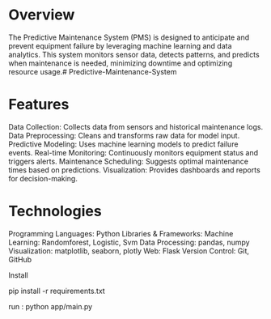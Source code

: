 # Overview

The Predictive Maintenance System (PMS) is designed to anticipate and prevent equipment failure by leveraging machine learning and data analytics. This system monitors sensor data, detects patterns, and predicts when maintenance is needed, minimizing downtime and optimizing resource usage.# Predictive-Maintenance-System  

# Features
Data Collection: Collects data from sensors and historical maintenance logs.
Data Preprocessing: Cleans and transforms raw data for model input.
Predictive Modeling: Uses machine learning models to predict failure events.
Real-time Monitoring: Continuously monitors equipment status and triggers alerts.
Maintenance Scheduling: Suggests optimal maintenance times based on predictions.
Visualization: Provides dashboards and reports for decision-making.

# Technologies
Programming Languages: Python
Libraries & Frameworks:
Machine Learning: Randomforest, Logistic, Svm
Data Processing: pandas, numpy
Visualization: matplotlib, seaborn, plotly
Web: Flask 
Version Control: Git, GitHub



Install

pip install -r requirements.txt

run : python app/main.py
